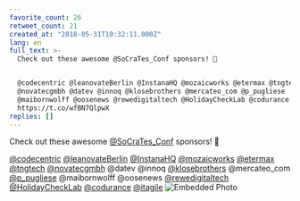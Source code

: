 ```yaml
---
favorite_count: 26
retweet_count: 21
created_at: "2018-05-31T10:32:11.000Z"
lang: en
full_text: >-
  Check out these awesome @SoCraTes_Conf sponsors! 👏


  @codecentric @leanovateBerlin @InstanaHQ @mozaicworks @etermax @tngtech
  @novatecgmbh @datev @innoq @klosebrothers @mercateo_com @p_pugliese
  @maibornwolff @oosenews @rewedigitaltech @HolidayCheckLab @codurance @itagile
  https://t.co/wfBN7QlpwX
replies: []
---
```


Check out these awesome [@SoCraTes_Conf](https://twitter.com/SoCraTes_Conf)
sponsors! 👏

[@codecentric](https://twitter.com/codecentric)
[@leanovateBerlin](https://twitter.com/leanovateBerlin)
[@InstanaHQ](https://twitter.com/InstanaHQ)
[@mozaicworks](https://twitter.com/mozaicworks)
[@etermax](https://twitter.com/etermax) [@tngtech](https://twitter.com/tngtech)
[@novatecgmbh](https://twitter.com/novatecgmbh) @datev @innoq
[@klosebrothers](https://twitter.com/klosebrothers) @mercateo_com
[@p_pugliese](https://twitter.com/p_pugliese) @maibornwolff @oosenews
[@rewedigitaltech](https://twitter.com/rewedigitaltech)
[@HolidayCheckLab](https://twitter.com/HolidayCheckLab)
[@codurance](https://twitter.com/codurance)
[@itagile](https://twitter.com/itagile)
![Embedded Photo](https://twitter-media-coderbyheart.s3.eu-north-1.amazonaws.com/1002135647795273728-DehMyrXXcAApyIk.jpg)
